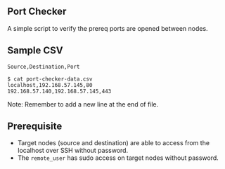 ## Port Checker 

A simple script to verify the prereq ports are opened between nodes.

## Sample CSV

`Source,Destination,Port`

```csv
$ cat port-checker-data.csv
localhost,192.168.57.145,80
192.168.57.140,192.168.57.145,443

```

Note: Remember to add a new line at the end of file.

## Prerequisite

- Target nodes (source and destination) are able to access from the localhost over SSH without password.
- The `remote_user` has sudo access on target nodes without password.

